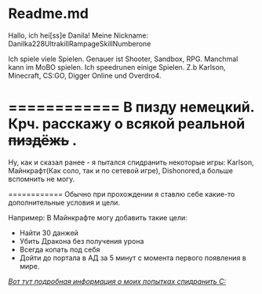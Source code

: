 Readme.md
=============
Hallo, ich hei[ss]e Danila! 
Meine Nickname: Danilka228UltrakillRampageSkillNumberone

Ich spiele viele Spielen. Genauer ist Shooter, Sandbox, RPG. Manchmal kann im MoBO spielen.
Ich speedrunen einige Spielen. Z.b Karlson, Minecraft, CS:GO, Digger Online und Overdro4.

============
В пизду немецкий. Крч. расскажу о всякой реальной ~~пиздёжь~~ .
============
Ну, как и сказал ранее - я пытался спидранить некоторые игры: Karlson, Майнкрафт(Как соло, так и по сетевой игре), Dishonored,а больше вспомнить не могу. 

============
Обычно при прохождении я ставлю себе какие-то дополнительные условия и цели.

Например:
 В Майнкрафте могу добавить такие цели:
 - Найти 30 данжей
 - Убить Дракона без получения урона
 - Всегда копать под себя
 - Дойти до портала в АД за 5 минут с момента первого появления в мире.
 
[*Вот тут подробная информация о моих попытках спидранить С:*](https://github.com/Mixlin1/firstrepo/blob/master/1.md)
